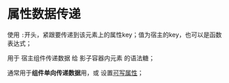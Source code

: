 # 属性数据传递

使用 `:`开头，紧跟要传递到该元素上的属性key；值为宿主的key，也可以是函数表达式；

用于 宿主组件传递数据 给 影子容器内元素 的语法糖；

通常用于**组件单向传递数据**用，或 设置[可写属性](../other/xhear_docs.md)；

<code-view src="/demo/chapter3/temp-test-prop/package.json" style="height:500px;"></code-view>

